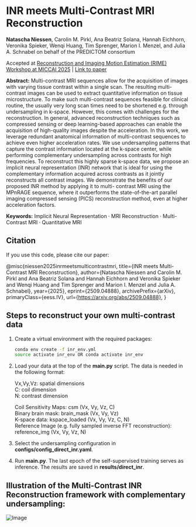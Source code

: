 # INR meets Multi-Contrast MRI Reconstruction

**Natascha Niessen**, Carolin M. Pirkl, Ana Beatriz Solana, Hannah
Eichhorn, Veronika Spieker, Wenqi Huang, Tim Sprenger, Marion I.
Menzel, and Julia A. Schnabel on behalf of the PREDICTOM
consortium

Accepted at [Reconstruction and Imaging Motion Estimation (RIME) Workshop at MICCAI 2025](https://rime-miccai25.github.io/) | [Link to paper](https://arxiv.org/abs/2509.04888)

**Abstract:** Multi-contrast MRI sequences allow for the acquisition of
images with varying tissue contrast within a single scan. The resulting
multi-contrast images can be used to extract quantitative information on
tissue microstructure. To make such multi-contrast sequences feasible for
clinical routine, the usually very long scan times need to be shortened e.g.
through undersampling in k-space. However, this comes with challenges
for the reconstruction. In general, advanced reconstruction techniques
such as compressed sensing or deep learning-based approaches can enable
the acquisition of high-quality images despite the acceleration.
In this work, we leverage redundant anatomical information of multi-contrast sequences to achieve even higher acceleration rates. We use
undersampling patterns that capture the contrast information located
at the k-space center, while performing complementary undersampling
across contrasts for high frequencies. To reconstruct this highly sparse
k-space data, we propose an implicit neural representation (INR) network that is ideal for using the complementary information acquired
across contrasts as it jointly reconstructs all contrast images. We demonstrate the benefits of our proposed INR method by applying it to multi-
contrast MRI using the MPnRAGE sequence, where it outperforms the
state-of-the-art parallel imaging compressed sensing (PICS) reconstruction method, even at higher acceleration factors.

**Keywords:** Implicit Neural Representation · MRI Reconstruction · Multi-
Contrast MRI · Quantitative MRI

## Citation
If you use this code, please cite our paper:

@misc{niessen2025inrmeetsmulticontrastmri,
      title={INR meets Multi-Contrast MRI Reconstruction}, 
      author={Natascha Niessen and Carolin M. Pirkl and Ana Beatriz Solana and Hannah Eichhorn and Veronika Spieker and Wenqi Huang and Tim Sprenger and Marion I. Menzel and Julia A. Schnabel},
      year={2025},
      eprint={2509.04888},
      archivePrefix={arXiv},
      primaryClass={eess.IV},
      url={https://arxiv.org/abs/2509.04888}, 
}

## Steps to reconstruct your own multi-contrast data

1. Create a virtual environment with the required packages:
   ```bash
   conda env create -f inr_env.yml
   source activate inr_env OR conda activate inr_env
   ```
2. Load your data at the top of the **main.py** script. The data is needed in the following format:
   
    Vx,Vy,Vz: spatial dimensions  
    C: coil dimension  
    N: contrast dimension  

    Coil Sensitivity Maps: csm (Vx, Vy, Vz, C)  
    Binary brain mask: brain_mask (Vx, Vy, Vz)  
    K-space data: kspace_loaded (Vx, Vy, Vz, C, N)  
    Reference Image (e.g. fully sampled inverse FFT reconstruction): reference_img (Vx, Vy, Vz, N)  
   
3. Select the undersampling configuration in **configs/config_direct_inr.yaml**.
   
4. Run **main.py**. The last epoch of the self-supervised training serves as inference. The results are saved in **results/direct_inr**.


## Illustration of the Multi-Contrast INR Reconstruction framework with complementary undersampling:

![Image](https://github.com/nataschaniessen/Multi-contrast_INR_MICCAI2025/blob/main/Multi-Contrast%20INR%20Reconstruction.png)
   
